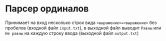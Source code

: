 # Парсер ординалов

Принимает на вход несколько строк вида `<выражение>=<выражение>` без пробелов (входной файл `input.txt`), в выходной файл выводит `Равны` или `Не равны` на каждую строку ввода (выходной файл `output.txt`)

